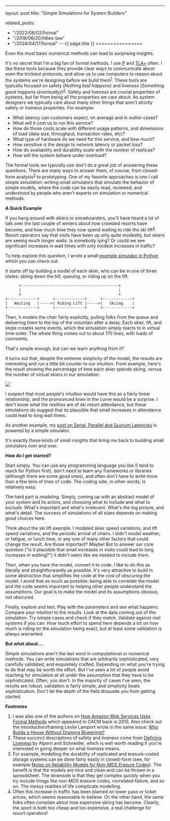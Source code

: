 ---
layout: post
title: "Simple Simulations for System Builders"



related_posts:
  - "/2022/06/02/formal"
  - "/2018/06/20/littles-law"
  - "/2024/04/17/formal"
---{{ page.title }}
================

<p class="meta">Even the most basic numerical methods can lead to surprising insights.</p>

It's no secret that I'm a big fan of formal methods. I use [P](https://github.com/p-org/P) and [TLA+](https://lamport.azurewebsites.net/tla/tla.html) often. I like these tools because they provide clear ways to communicate about even the trickiest protocols, and allow us to use computers to reason about the systems we're designing before we build them<sup>[1](#foot1)</sup>. These tools are typically focused on safety (*Nothing bad happens*) and liveness (*Something good happens (eventually)*)<sup>[2](#foot2)</sup>. Safety and liveness are crucial properties of systems, but far from being all the properties we care about. As system designers we typically care about many other things that aren't strictly safety or liveness properties. For example:

 - What latency can customers expect, on average and in outlier cases?
 - What will it cost us to run this service?
 - How do those costs scale with different usage patterns, and dimensions of load (data size, throughput, transaction rates, etc)?
 - What type of hardware do we need for this service, and how much?
 - How sensitive is the design to network latency or packet loss?
 - How do availability and durability scale with the number of replicas?
 - How will the system behave under overload?

 The formal tools we typically use don't do a great job of answering these questions. There are many ways to answer them, of course, from closed-form analysis<sup>[3](#foot3)</sup> to prototyping. One of my favorite approaches is one I call *simple simulation*: writing small simulators that simulate the behavior of simple models, where the code can be easily read, reviewed, and understood by people who aren't experts on simulation or numerical methods.

 **A Quick Example**

 If you hang around with skiers or snowboarders, you'll have heard a lot of talk over the last couple of winters about how crowded resorts have become, and how much time they now spend waiting to ride the ski lift<sup>[4](#foot4)</sup>. Resort operators say that visits have been up only quite modestly, but skiers are seeing much longer waits. Is somebody lying? Or could we see significant increases in wait times with only modest increases in traffic?

 To help explore this question, I wrote a small [example simulator in Python](https://github.com/mbrooker/simulator_example) which you can check out.

 It starts off by building a model of each skier, who can be in one of three states: skiing down the hill, queuing, or riding up on the lift:

          +-------------------------------------------+       
          |                                           |       
          v                                           +       
    +-------------+      +-------------+      +-------------+
    |   Waiting   |----->| Riding Lift |----->|   Skiing    |
    +-------------+      +-------------+      +-------------+

Then, it models the chair fairly explicitly, pulling folks from the queue and delivering them to the top of the mountain after a delay. Each skier, lift, and slope creates some events, which the simulation simply reacts to in virtual time order. The whole thing comes out to about 170 lines, with loads of comments.

That's simple enough, but can we learn anything from it?

It turns out that, despite the extreme simplicity of the model, the results are interesting and run a little bit counter to our intuition. From example, here's the result showing the percentage of time each skier spends skiing, versus the number of virtual skiers in our simulation:

![](https://mbrooker-blog-images.s3.amazonaws.com/ski_percent_time.png)

I suspect that most people's intuition would have this as a fairly linear relationship, and the pronounced *knee* in the curve would be a surprise. I don't know what the realities are of ski resort attendance, but these simulations do suggest that its plausible that small increases in attendance could lead to long wait times.

As another example, my [post on Serial, Parallel and Quorum Latencies](https://brooker.co.za/blog/2021/10/20/simulation.html) is powered by a simple simulator.

It's exactly these kinds of small insights that bring me back to building small simulators over and over.

**How do I get started?**

Start simply. You can use any programming language you like (I tend to reach for Python first), don't need to learn any frameworks or libraries (although there are some good ones), and often don't have to write more than a few tens of lines of code. The coding side, in other words, is relatively easy.

The hard part is *modeling*. Simply, coming up with an abstract model of your system and its actors, and choosing what to include and what to exclude. What's important and what's irrelevant. What's the big picture, and what's detail. The success of simulations of all sizes depends on making good choices here. 

Think about the ski lift example. I modeled skier speed variations, and lift speed variations, and the periodic arrival of chairs. I didn't model weather, or fatigue, or lunch time, or any one of many other factors that could change the result. Are those important? Maybe! But to answer our core question ("is it plausible that small increases in visits could lead to long increases in waiting?") it didn't seem like we needed to include them.

Then, when you have the model, convert it to code. I like to do this as literally and straightforwardly as possible. It's very attractive to build in some abstraction that simplifies the code at the cost of obscuring the model. I avoid that as much as possible: being able to correlate the model and the code seems important to helping other people understand the assumptions. Our goal is to make the model and its assumptions obvious, not obscured.

Finally, explore and test. Play with the parameters and see what happens. Compare your intuition to the results. Look at the data coming out of the simulation. Try simple cases and check if they match. Validate against real systems if you can. How much effort to spend here depends a lot on how much is riding on the simulation being exact, but at least some validation is always warranted.

**But what about....**

Simple simulations aren't the last word in computational or numerical methods. You can write simulations that are arbitrarily sophisticated, very carefully validated, and exquisitely crafted. Depending on what you're trying to do that may be worth the effort. But I've seen a lot of people avoid reaching for simulation at all under the assumption that they have to be sophisticated. Often, you don't. In the majority of cases I've seen, the results are robust, validation is fairly simple, and simplicity beats sophistication. Don't let the depth of the field dissuade you from getting started.

**Footnotes**

 1. <a name="foot1"></a> I was also one of the authors on [How Amazon Web Services Uses Formal Methods](https://cacm.acm.org/magazines/2015/4/184701-how-amazon-web-services-uses-formal-methods/fulltext) which appeared in CACM back in 2015. Also check out the introduction/framing Leslie Lamport wrote in the same issue: [Who Builds a House Without Drawing Blueprints?](https://cacm.acm.org/magazines/2015/4/184705-who-builds-a-house-without-drawing-blueprints/fulltext)
 2. <a name="foot2"></a> These succinct descriptions of safety and liveness come from [Defining Liveness](https://www.cs.cornell.edu/fbs/publications/DefLiveness.pdf) by Alpern and Schneider, which is well worth reading if you're interested in going deeper on what liveness means.
 3. <a name="foot3"></a> For example, modelling the durability of replicated and erasure-coded storage systems can be done fairly easily in closed-form (see, for example [Notes on Reliability Models for Non-MDS Erasure Codes](https://dominoweb.draco.res.ibm.com/reports/rj10391.pdf)). The benefit is that the models are nice and clean and can be thrown in a spreadsheet. The downside is that they get complex quickly when you try include things like non-MDS erasure codes, correlated failure, and so on. The messy realities of life complicate modelling.
 4. <a name="foot4"></a> Often this increase in traffic has been blamed on lower pass or ticket prices, which seems reasonable to believe. On the other hand, the same folks often complain about how expensive skiing has become. Clearly, the sport is both too cheap and too expensive, a real challenge for resort operators!